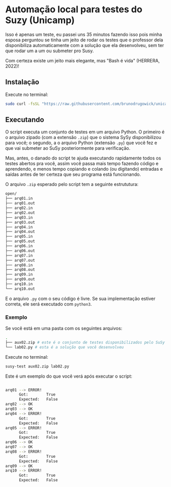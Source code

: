 # Automação local para testes do Suzy (Unicamp)

Isso é apenas um teste, eu passei uns 35 minutos fazendo isso pois minha esposa perguntou se tinha um jeito de rodar os testes que o professor dela disponibiliza automaticamente com a solução que ela desenvolveu, sem ter que rodar um a um ou submeter pro Susy.

Com certeza existe um jeito mais elegante, mas "Bash é vida" (HERRERA, 2022)!

## Instalação

Execute no terminal:

```bash
sudo curl -fsSL "https://raw.githubusercontent.com/brunodrugowick/unicamp-susy-test-runner/main/susy-test.sh" -o /usr/local/bin/susy-test ; sudo chmod +x /usr/local/bin/susy-test
```

## Executando

O script executa um conjunto de testes em um arquivo Python. O primeiro é o arquivo zipado (com a extensão `.zip`) que o sistema SySy disponibilizou para você; o segundo, a o arquivo Python (extensão `.py`) que você fez e que vai submeter ao SuSy posteriormente para verificação.

Mas, antes, o danado do script te ajuda executando rapidamente todos os testes abertos pra você, assim você passa mais tempo fazendo código e aprendendo, e menos tempo copiando e colando (ou digitando) entradas e saídas antes de ter certeza que seu programa está funcionando.  

O arquivo `.zip` esperado pelo script tem a seguinte estrututura:

```bash
open/
├── arq01.in
├── arq01.out
├── arq02.in
├── arq02.out
├── arq03.in
├── arq03.out
├── arq04.in
├── arq04.out
├── arq05.in
├── arq05.out
├── arq06.in
├── arq06.out
├── arq07.in
├── arq07.out
├── arq08.in
├── arq08.out
├── arq09.in
├── arq09.out
├── arq10.in
└── arq10.out
```

E o arquivo `.py` com o seu código é livre. Se sua implementação estiver correta, ele será executado com `python3`.

### Exemplo

Se você está em uma pasta com os seguintes arquivos:

```bash
.
├── aux02.zip # este é o conjunto de testes disponibilizados pelo SuSy
└── lab02.py # esta é a solução que você desenvolveu
```

Execute no terminal:

```bash
susy-test aux02.zip lab02.py
```

Este é um exemplo do que você verá após executar o script:

```bash

arq01 --> ERROR!
      Got:        True
      Expected:   False
arq02 --> OK
arq03 --> OK
arq04 --> ERROR!
      Got:        True
      Expected:   False
arq05 --> ERROR!
      Got:        True
      Expected:   False
arq06 --> OK
arq07 --> OK
arq08 --> ERROR!
      Got:        True
      Expected:   False
arq09 --> OK
arq10 --> ERROR!
      Got:        True
      Expected:   False

```
